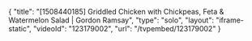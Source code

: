 {
    "title": "[1508440185] Griddled Chicken with Chickpeas, Feta & Watermelon Salad | Gordon Ramsay",
    "type": "solo",
    "layout": "iframe-static",
    "videoId": "123179002",
    "url": "\/tvpembed\/123179002"
}